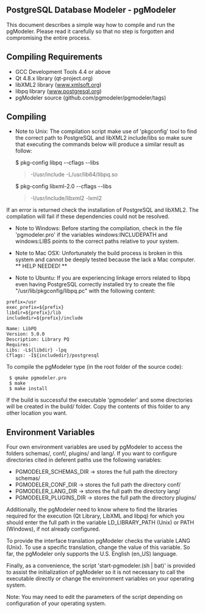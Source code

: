 PostgreSQL Database Modeler - pgModeler
---------------------------------------

This document describes a simple way how to compile and run the pgModeler. Please read it carefully so that no step is forgotten and compromising the entire process.

Compiling Requirements
-------------------------

* GCC Development Tools 4.4 or above
* Qt 4.8.x library (qt-project.org)
* libXML2 library (www.xmlsoft.org)
* libpq library (www.postgresql.org)
* pgModeler source (github.com/pgmodeler/pgmodeler/tags)

Compiling
----------

* Note to Unix: The compilation script make use of 'pkgconfig' tool to find the correct path to PostgreSQL and libXML2 include/libs so make sure that executing the commands below will produce a similar result as follow:

     $ pkg-config libpq --cflags --libs
     > -I/usr/include -L/usr/lib64/libpq.so

     $ pkg-config libxml-2.0 --cflags --libs
     > -I/usr/include/libxml2  -lxml2

If an error is returned check the installation of PostgreSQL and libXML2. The compilation will fail if these dependencies could not be resolved.

* Note to Windows: Before starting the compilation, check in the file 'pgmodeler.pro' if the variables windows:INCLUDEPATH and windows:LIBS points to the correct paths relative to your system.

* Note to Mac OSX: Unfortunately the build process is broken in this system and cannot be deeply tested because the lack a Mac computer. ** HELP NEEDED! **

* Note to Ubuntu: If you are experiencing linkage errors related to libpq even having PostgreSQL correctly installed try to create the file "/usr/lib/pkgconfig/libpq.pc" with the following content:

```
prefix=/usr
exec_prefix=${prefix}
libdir=${prefix}/lib
includedir=${prefix}/include

Name: LibPQ
Version: 5.0.0
Description: Library PQ
Requires:
Libs: -L${libdir} -lpq
Cflags: -I${includedir}/postgresql
```

To compile the pgModeler type (in the root folder of the source code):

     $ qmake pgmodeler.pro
     $ make
     $ make install

If the build is successful the executable 'pgmodeler' and some directories will be created in the build/ folder. Copy the contents of this folder to any other location you want.

Environment Variables
---------------------

Four own environment variables are used by pgModeler to access the folders schemas/, conf/, plugins/ and lang/. If you want to configure directories cited in deferent paths use the following variables:

* PGMODELER_SCHEMAS_DIR -> stores the full path the directory schemas/
* PGMODELER_CONF_DIR -> stores the full path the directory conf/
* PGMODELER_LANG_DIR -> stores the full path the directory lang/
* PGMODELER_PLUGINS_DIR -> stores the full path the directory plugins/

Additionally, the pgModeler need to know where to find the libraries required for the execution (Qt Library, LibXML and libpq) for which you should enter the full path in the variable LD_LIBRARY_PATH (Unix) or PATH (Windows), if not already configured.

To provide the interface translation pgModeler checks the variable LANG (Unix). To use a specific translation, change the value of this variable. So far, the pgModeler only supports the U.S. English (en_US) language.

Finally, as a convenience, the script 'start-pgmodeler.(sh | bat)' is provided to assist the initialization of pgModeler so it is not necessary to call the executable directly or change the environment variables on your operating system.

Note: You may need to edit the parameters of the script depending on configuration of your operating system.
